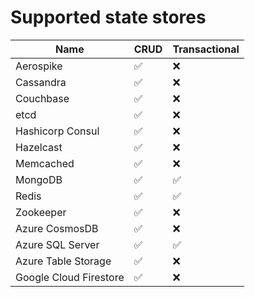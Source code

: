 # Supported state stores

| Name  | CRUD | Transactional
| ------------- | -------|------ |
| Aerospike  | :white_check_mark:  | :x: |
| Cassandra | :white_check_mark: | :x: |
| Couchbase  | :white_check_mark:  | :x: |
| etcd | :white_check_mark: | :x: |
| Hashicorp Consul | :white_check_mark: | :x: |
| Hazelcast  | :white_check_mark:  | :x: |
| Memcached | :white_check_mark: | :x: |
| MongoDB | :white_check_mark: | :white_check_mark: |
| Redis  | :white_check_mark:  | :white_check_mark: |
| Zookeeper | :white_check_mark: | :x: |
| Azure CosmosDB | :white_check_mark: | :x: |
| Azure SQL Server  | :white_check_mark:  | :white_check_mark: |
| Azure Table Storage  | :white_check_mark:  | :x: |
| Google Cloud Firestore | :white_check_mark: | :x: |
